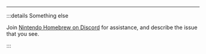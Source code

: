 ___

:::details Something else

Join [Nintendo Homebrew on Discord](https://discord.gg/MWxPgEp) for assistance, and describe the issue that you see.

:::
